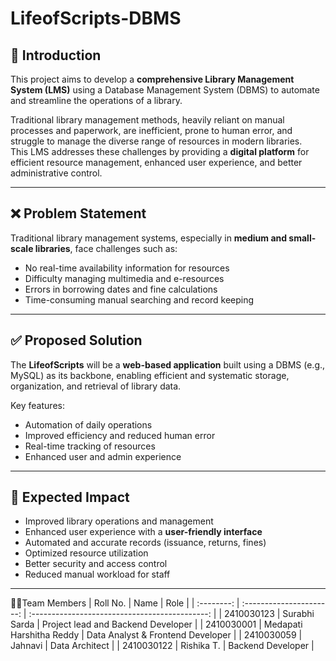 # LifeofScripts-DBMS

## 📝 Introduction
This project aims to develop a **comprehensive Library Management System (LMS)** using a Database Management System (DBMS) to automate and streamline the operations of a library.  

Traditional library management methods, heavily reliant on manual processes and paperwork, are inefficient, prone to human error, and struggle to manage the diverse range of resources in modern libraries.  
This LMS addresses these challenges by providing a **digital platform** for efficient resource management, enhanced user experience, and better administrative control.

---

## ❌ Problem Statement
Traditional library management systems, especially in **medium and small-scale libraries**, face challenges such as:

- No real-time availability information for resources  
- Difficulty managing multimedia and e-resources  
- Errors in borrowing dates and fine calculations  
- Time-consuming manual searching and record keeping  

---

## ✅ Proposed Solution
The **LifeofScripts** will be a **web-based application** built using a DBMS (e.g., MySQL) as its backbone, enabling efficient and systematic storage, organization, and retrieval of library data.  

Key features:
- Automation of daily operations  
- Improved efficiency and reduced human error  
- Real-time tracking of resources  
- Enhanced user and admin experience  

---

## 🚀 Expected Impact
- Improved library operations and management  
- Enhanced user experience with a **user-friendly interface**  
- Automated and accurate records (issuance, returns, fines)  
- Optimized resource utilization  
- Better security and access control  
- Reduced manual workload for staff    

---

👱‍♀️Team Members 
|  Roll No.  |           Name           |                      Role                      |
| :--------: | :----------------------: | :--------------------------------------------: |
| 2410030123 |       Surabhi Sarda      |       Project lead and Backend Developer       |
| 2410030001 | Medapati Harshitha Reddy |        Data Analyst & Frontend Developer       |
| 2410030059 |          Jahnavi         |                  Data Architect                |
| 2410030122 |        Rishika T.        |                Backend Developer               |
